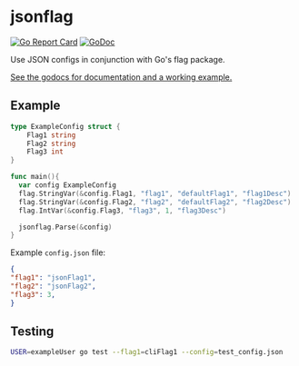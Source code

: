 # jsonflag

[![Go Report Card](https://goreportcard.com/badge/github.com/zamicol/jsonflag)](https://goreportcard.com/report/github.com/zamicol/jsonflag)
[![GoDoc](https://godoc.org/github.com/zamicol/jsonflag?status.svg)](https://godoc.org/github.com/zamicol/jsonflag)


Use JSON configs in conjunction with Go's flag package.

[See the godocs for documentation and a working example.](https://godoc.org/github.com/zamicol/jsonflag)


## Example
```go
type ExampleConfig struct {
	Flag1 string
	Flag2 string
	Flag3 int
}

func main(){
  var config ExampleConfig
  flag.StringVar(&config.Flag1, "flag1", "defaultFlag1", "flag1Desc")
  flag.StringVar(&config.Flag2, "flag2", "defaultFlag2", "flag2Desc")
  flag.IntVar(&config.Flag3, "flag3", 1, "flag3Desc")

  jsonflag.Parse(&config)
}
```

Example `config.json` file:
```json
{
"flag1": "jsonFlag1",
"flag2": "jsonFlag2",
"flag3": 3,
}
```

## Testing

```sh
USER=exampleUser go test --flag1=cliFlag1 --config=test_config.json
```